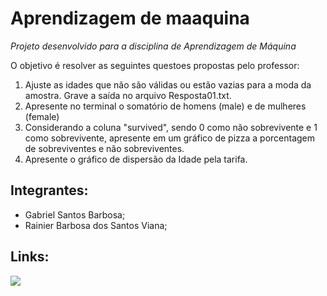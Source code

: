 # Aprendizagem de maaquina

*Projeto desenvolvido para a disciplina de Aprendizagem de Máquina*

O objetivo é resolver as seguintes questoes propostas pelo professor:

 1) Ajuste as idades que não são válidas ou estão vazias para a moda da amostra. Grave a saída no arquivo Resposta01.txt.
 2) Apresente no terminal o somatório de homens (male) e de mulheres (female)
 3) Considerando a coluna "survived", sendo 0 como não sobrevivente e 1 como sobrevivente, apresente em um gráfico de pizza a porcentagem de sobreviventes e não sobreviventes.
 4) Apresente o gráfico de dispersão da Idade pela tarifa.

## Integrantes:

* Gabriel Santos Barbosa;
* Rainier Barbosa dos Santos Viana;

## Links:
<div>
  <a href="https://colab.research.google.com/drive/1JrkXJU55H6OwcoOFgCrmnKXiuJtvZ-VD#scrollTo=qLptC73Asm8B"><img src="https://img.shields.io/badge/Colab-F9AB00?style=for-the-badge&logo=googlecolab&color=525252"></a>
